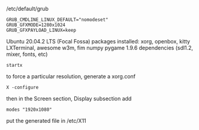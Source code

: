 /etc/default/grub
```
GRUB_CMDLINE_LINUX_DEFAULT="nomodeset"
GRUB_GFXMODE=1280x1024
GRUB_GFXPAYLOAD_LINUX=keep
```

Ubuntu 20.04.2 LTS (Focal Fossa)
packages installed:
xorg, openbox, kitty
LXTerminal, awesome
w3m, fim
numpy
pygame 1.9.6 dependencies (sdl1.2, mixer, fonts, etc)

```
startx
```

to force a particular resolution, generate a xorg.conf
```
X -configure
```
then in the Screen section, Display subsection add
```
modes "1920x1080"
```
put the generated file in /etc/X11
